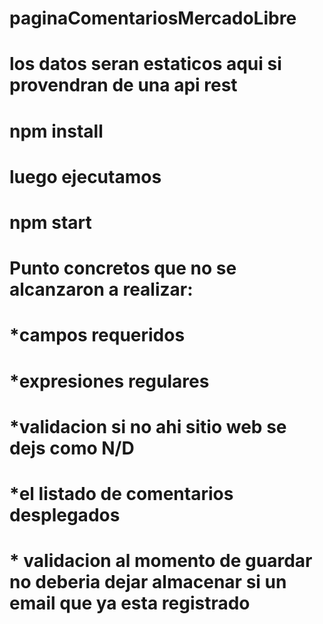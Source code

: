 # paginaComentariosMercadoLibre
# los datos seran estaticos aqui si provendran de una api rest 
# npm install
# luego ejecutamos
# npm start


# Punto concretos que no se alcanzaron a realizar:
# *campos requeridos
# *expresiones regulares
# *validacion si no ahi sitio web se dejs como N/D
# *el listado de comentarios desplegados
# * validacion al momento de guardar no deberia dejar almacenar si un email que ya esta registrado

